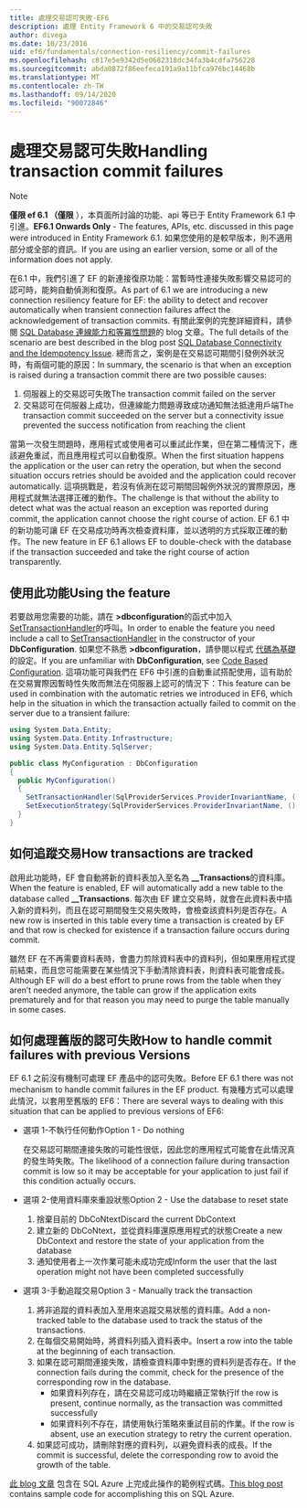 ```yaml
---
title: 處理交易認可失敗-EF6
description: 處理 Entity Framework 6 中的交易認可失敗
author: divega
ms.date: 10/23/2016
uid: ef6/fundamentals/connection-resiliency/commit-failures
ms.openlocfilehash: c817e5e9342d5e0682318dc34fa3b4cdfa756228
ms.sourcegitcommit: abda0872f86eefeca191a9a11bfca976bc14468b
ms.translationtype: MT
ms.contentlocale: zh-TW
ms.lasthandoff: 09/14/2020
ms.locfileid: "90072846"
---
```

# <a name="handling-transaction-commit-failures"></a><span data-ttu-id="98446-103">處理交易認可失敗</span><span class="sxs-lookup"><span data-stu-id="98446-103">Handling transaction commit failures</span></span>

> [!NOTE]
> <span data-ttu-id="98446-104">**僅限 ef 6.1 （僅限** ），本頁面所討論的功能、api 等已于 Entity Framework 6.1 中引進。</span><span class="sxs-lookup"><span data-stu-id="98446-104">**EF6.1 Onwards Only** - The features, APIs, etc. discussed in this page were introduced in Entity Framework 6.1.</span></span> <span data-ttu-id="98446-105">如果您使用的是較早版本，則不適用部分或全部的資訊。</span><span class="sxs-lookup"><span data-stu-id="98446-105">If you are using an earlier version, some or all of the information does not apply.</span></span>  

<span data-ttu-id="98446-106">在6.1 中，我們引進了 EF 的新連接復原功能：當暫時性連接失敗影響交易認可的認可時，能夠自動偵測和復原。</span><span class="sxs-lookup"><span data-stu-id="98446-106">As part of 6.1 we are introducing a new connection resiliency feature for EF: the ability to detect and recover automatically when transient connection failures affect the acknowledgement of transaction commits.</span></span> <span data-ttu-id="98446-107">有關此案例的完整詳細資料，請參閱 [SQL Database 連線能力和等冪性問題](/archive/blogs/adonet/sql-database-connectivity-and-the-idempotency-issue)的 blog 文章。</span><span class="sxs-lookup"><span data-stu-id="98446-107">The full details of the scenario are best described in the blog post [SQL Database Connectivity and the Idempotency Issue](/archive/blogs/adonet/sql-database-connectivity-and-the-idempotency-issue).</span></span>  <span data-ttu-id="98446-108">總而言之，案例是在交易認可期間引發例外狀況時，有兩個可能的原因：</span><span class="sxs-lookup"><span data-stu-id="98446-108">In summary, the scenario is that when an exception is raised during a transaction commit there are two possible causes:</span></span>  

1. <span data-ttu-id="98446-109">伺服器上的交易認可失敗</span><span class="sxs-lookup"><span data-stu-id="98446-109">The transaction commit failed on the server</span></span>
2. <span data-ttu-id="98446-110">交易認可在伺服器上成功，但連線能力問題導致成功通知無法抵達用戶端</span><span class="sxs-lookup"><span data-stu-id="98446-110">The transaction commit succeeded on the server but a connectivity issue prevented the success notification from reaching the client</span></span>  

<span data-ttu-id="98446-111">當第一次發生問題時，應用程式或使用者可以重試此作業，但在第二種情況下，應該避免重試，而且應用程式可以自動復原。</span><span class="sxs-lookup"><span data-stu-id="98446-111">When the first situation happens the application or the user can retry the operation, but when the second situation occurs retries should be avoided and the application could recover automatically.</span></span> <span data-ttu-id="98446-112">這項挑戰是，若沒有偵測在認可期間回報例外狀況的實際原因，應用程式就無法選擇正確的動作。</span><span class="sxs-lookup"><span data-stu-id="98446-112">The challenge is that without the ability to detect what was the actual reason an exception was reported during commit, the application cannot choose the right course of action.</span></span> <span data-ttu-id="98446-113">EF 6.1 中的新功能可讓 EF 在交易成功時再次檢查資料庫，並以透明的方式採取正確的動作。</span><span class="sxs-lookup"><span data-stu-id="98446-113">The new feature in EF 6.1 allows EF to double-check with the database if the transaction succeeded and take the right course of action transparently.</span></span>  

## <a name="using-the-feature"></a><span data-ttu-id="98446-114">使用此功能</span><span class="sxs-lookup"><span data-stu-id="98446-114">Using the feature</span></span>  

<span data-ttu-id="98446-115">若要啟用您需要的功能，請在 **>dbconfiguration**的函式中加入[SetTransactionHandler](https://msdn.microsoft.com/library/system.data.entity.dbconfiguration.setdefaulttransactionhandler.aspx)的呼叫。</span><span class="sxs-lookup"><span data-stu-id="98446-115">In order to enable the feature you need include a call to [SetTransactionHandler](https://msdn.microsoft.com/library/system.data.entity.dbconfiguration.setdefaulttransactionhandler.aspx) in the constructor of your **DbConfiguration**.</span></span> <span data-ttu-id="98446-116">如果您不熟悉 **>dbconfiguration**，請參閱以程式 [代碼為基礎](xref:ef6/fundamentals/configuring/code-based)的設定。</span><span class="sxs-lookup"><span data-stu-id="98446-116">If you are unfamiliar with **DbConfiguration**, see [Code Based Configuration](xref:ef6/fundamentals/configuring/code-based).</span></span> <span data-ttu-id="98446-117">這項功能可與我們在 EF6 中引進的自動重試搭配使用，這有助於在交易實際因暫時性失敗而無法在伺服器上認可的情況下：</span><span class="sxs-lookup"><span data-stu-id="98446-117">This feature can be used in combination with the automatic retries we introduced in EF6, which help in the situation in which the transaction actually failed to commit on the server due to a transient failure:</span></span>  

``` csharp
using System.Data.Entity;
using System.Data.Entity.Infrastructure;
using System.Data.Entity.SqlServer;

public class MyConfiguration : DbConfiguration  
{
  public MyConfiguration()  
  {  
    SetTransactionHandler(SqlProviderServices.ProviderInvariantName, () => new CommitFailureHandler());  
    SetExecutionStrategy(SqlProviderServices.ProviderInvariantName, () => new SqlAzureExecutionStrategy());  
  }  
}
```  

## <a name="how-transactions-are-tracked"></a><span data-ttu-id="98446-118">如何追蹤交易</span><span class="sxs-lookup"><span data-stu-id="98446-118">How transactions are tracked</span></span>  

<span data-ttu-id="98446-119">啟用此功能時，EF 會自動將新的資料表加入至名為 **__Transactions**的資料庫。</span><span class="sxs-lookup"><span data-stu-id="98446-119">When the feature is enabled, EF will automatically add a new table to the database called **__Transactions**.</span></span> <span data-ttu-id="98446-120">每次由 EF 建立交易時，就會在此資料表中插入新的資料列，而且在認可期間發生交易失敗時，會檢查該資料列是否存在。</span><span class="sxs-lookup"><span data-stu-id="98446-120">A new row is inserted in this table every time a transaction is created by EF and that row is checked for existence if a transaction failure occurs during commit.</span></span>  

<span data-ttu-id="98446-121">雖然 EF 在不再需要資料表時，會盡力剪除資料表中的資料列，但如果應用程式提前結束，而且您可能需要在某些情況下手動清除資料表，則資料表可能會成長。</span><span class="sxs-lookup"><span data-stu-id="98446-121">Although EF will do a best effort to prune rows from the table when they aren’t needed anymore, the table can grow if the application exits prematurely and for that reason you may need to purge the table manually in some cases.</span></span>  

## <a name="how-to-handle-commit-failures-with-previous-versions"></a><span data-ttu-id="98446-122">如何處理舊版的認可失敗</span><span class="sxs-lookup"><span data-stu-id="98446-122">How to handle commit failures with previous Versions</span></span>

<span data-ttu-id="98446-123">EF 6.1 之前沒有機制可處理 EF 產品中的認可失敗。</span><span class="sxs-lookup"><span data-stu-id="98446-123">Before EF 6.1 there was not mechanism to handle commit failures in the EF product.</span></span> <span data-ttu-id="98446-124">有幾種方式可以處理此情況，以套用至舊版的 EF6：</span><span class="sxs-lookup"><span data-stu-id="98446-124">There are several ways to dealing with this situation that can be applied to previous versions of EF6:</span></span>  

* <span data-ttu-id="98446-125">選項 1-不執行任何動作</span><span class="sxs-lookup"><span data-stu-id="98446-125">Option 1 - Do nothing</span></span>  

  <span data-ttu-id="98446-126">在交易認可期間連接失敗的可能性很低，因此您的應用程式可能會在此情況真的發生時失敗。</span><span class="sxs-lookup"><span data-stu-id="98446-126">The likelihood of a connection failure during transaction commit is low so it may be acceptable for your application to just fail if this condition actually occurs.</span></span>  

* <span data-ttu-id="98446-127">選項 2-使用資料庫來重設狀態</span><span class="sxs-lookup"><span data-stu-id="98446-127">Option 2 - Use the database to reset state</span></span>  

  1. <span data-ttu-id="98446-128">捨棄目前的 DbCoNtext</span><span class="sxs-lookup"><span data-stu-id="98446-128">Discard the current DbContext</span></span>  
  2. <span data-ttu-id="98446-129">建立新的 DbCoNtext，並從資料庫還原應用程式的狀態</span><span class="sxs-lookup"><span data-stu-id="98446-129">Create a new DbContext and restore the state of your application from the database</span></span>  
  3. <span data-ttu-id="98446-130">通知使用者上一次作業可能未成功完成</span><span class="sxs-lookup"><span data-stu-id="98446-130">Inform the user that the last operation might not have been completed successfully</span></span>  

* <span data-ttu-id="98446-131">選項 3-手動追蹤交易</span><span class="sxs-lookup"><span data-stu-id="98446-131">Option 3 - Manually track the transaction</span></span>  

  1. <span data-ttu-id="98446-132">將非追蹤的資料表加入至用來追蹤交易狀態的資料庫。</span><span class="sxs-lookup"><span data-stu-id="98446-132">Add a non-tracked table to the database used to track the status of the transactions.</span></span>  
  2. <span data-ttu-id="98446-133">在每個交易開始時，將資料列插入資料表中。</span><span class="sxs-lookup"><span data-stu-id="98446-133">Insert a row into the table at the beginning of each transaction.</span></span>  
  3. <span data-ttu-id="98446-134">如果在認可期間連接失敗，請檢查資料庫中對應的資料列是否存在。</span><span class="sxs-lookup"><span data-stu-id="98446-134">If the connection fails during the commit, check for the presence of the corresponding row in the database.</span></span>  
     * <span data-ttu-id="98446-135">如果資料列存在，請在交易認可成功時繼續正常執行</span><span class="sxs-lookup"><span data-stu-id="98446-135">If the row is present, continue normally, as the transaction was committed successfully</span></span>  
     * <span data-ttu-id="98446-136">如果資料列不存在，請使用執行策略來重試目前的作業。</span><span class="sxs-lookup"><span data-stu-id="98446-136">If the row is absent, use an execution strategy to retry the current operation.</span></span>  
  4. <span data-ttu-id="98446-137">如果認可成功，請刪除對應的資料列，以避免資料表的成長。</span><span class="sxs-lookup"><span data-stu-id="98446-137">If the commit is successful, delete the corresponding row to avoid the growth of the table.</span></span>  

<span data-ttu-id="98446-138">[此 blog 文章](/archive/blogs/adonet/sql-database-connectivity-and-the-idempotency-issue) 包含在 SQL Azure 上完成此操作的範例程式碼。</span><span class="sxs-lookup"><span data-stu-id="98446-138">[This blog post](/archive/blogs/adonet/sql-database-connectivity-and-the-idempotency-issue) contains sample code for accomplishing this on SQL Azure.</span></span>  
